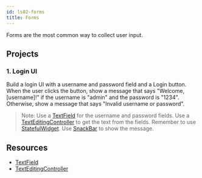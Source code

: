```yaml
---
id: ls02-forms
title: Forms
---
```


Forms are the most common way to collect user input.

## Projects

### 1. Login UI

Build a login UI with a username and password field and a Login button. When the user clicks the button, show a message that says "Welcome, [username]!" if the username is "admin" and the password is "1234". Otherwise, show a message that says "Invalid username or password".

> Note: Use a [TextField](https://api.flutter.dev/flutter/material/TextField-class.html) for the username and password fields. Use a [TextEditingController](https://api.flutter.dev/flutter/widgets/TextEditingController-class.html) to get the text from the fields. Remember to use [StatefulWidget](https://api.flutter.dev/flutter/widgets/StatefulWidget-class.html). Use [SnackBar](https://api.flutter.dev/flutter/material/SnackBar-class.html) to show the message.

## Resources

- [TextField](https://api.flutter.dev/flutter/material/TextField-class.html)
- [TextEditingController](https://api.flutter.dev/flutter/widgets/TextEditingController-class.html)